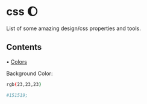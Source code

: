 # css 🌔
List of some amazing design/css properties and tools.

## Contents
• [Colors](#colors)

<span id="colors"></span>
Background Color: 

```bash
rgb(23,23,23)
```

```bash
#151519;
```


